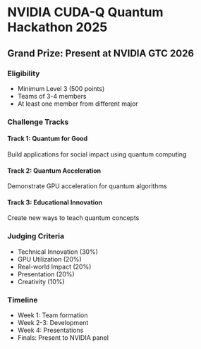 # NVIDIA CUDA-Q Quantum Hackathon 2025

## Grand Prize: Present at NVIDIA GTC 2026

### Eligibility
- Minimum Level 3 (500 points)
- Teams of 3-4 members
- At least one member from different major

### Challenge Tracks

#### Track 1: Quantum for Good
Build applications for social impact using quantum computing

#### Track 2: Quantum Acceleration  
Demonstrate GPU acceleration for quantum algorithms

#### Track 3: Educational Innovation
Create new ways to teach quantum concepts

### Judging Criteria
- Technical Innovation (30%)
- GPU Utilization (20%)
- Real-world Impact (20%)
- Presentation (20%)
- Creativity (10%)

### Timeline
- Week 1: Team formation
- Week 2-3: Development
- Week 4: Presentations
- Finals: Present to NVIDIA panel